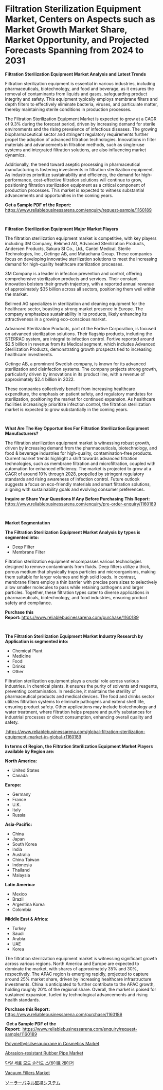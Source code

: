 <p><h1>Filtration Sterilization Equipment Market, Centers on Aspects such as Market Growth Market Share, Market Opportunity, and Projected Forecasts Spanning from 2024 to 2031</h1></p><p><strong>Filtration Sterilization Equipment Market Analysis and Latest Trends</strong></p>
<p><p>Filtration sterilization equipment is essential in various industries, including pharmaceuticals, biotechnology, and food and beverage, as it ensures the removal of contaminants from liquids and gases, safeguarding product integrity and safety. This equipment typically employs membrane filters and depth filters to effectively eliminate bacteria, viruses, and particulate matter, thereby maintaining sterile conditions in production processes.</p><p>The Filtration Sterilization Equipment Market is expected to grow at a CAGR of 9.3% during the forecast period, driven by increasing demand for sterile environments and the rising prevalence of infectious diseases. The growing biopharmaceutical sector and stringent regulatory requirements further propel the adoption of advanced filtration technologies. Innovations in filter materials and advancements in filtration methods, such as single-use systems and integrated filtration solutions, are also influencing market dynamics. </p><p>Additionally, the trend toward aseptic processing in pharmaceutical manufacturing is fostering investments in filtration sterilization equipment. As industries prioritize sustainability and efficiency, the demand for high-performance, cost-effective filtration solutions will continue to grow, positioning filtration sterilization equipment as a critical component of production processes. This market is expected to witness substantial advancements and opportunities in the coming years.</p></p>
<p><strong>Get a Sample PDF of the Report:&nbsp;</strong> <a href="https://www.reliablebusinessarena.com/enquiry/request-sample/1160189">https://www.reliablebusinessarena.com/enquiry/request-sample/1160189</a></p>
<p>&nbsp;</p>
<p><strong>Filtration Sterilization Equipment Major Market Players</strong></p>
<p><p>The filtration sterilization equipment market is competitive, with key players including 3M Company, Belimed AG, Advanced Sterilization Products, Andersen Products, Sakura SI Co., Ltd., Cantel Medical, Sterile Technologies, Inc., Getinge AB, and Matachana Group. These companies focus on developing innovative sterilization solutions to meet the increasing demand for high-quality healthcare sterilization processes.</p><p>3M Company is a leader in infection prevention and control, offering comprehensive sterilization products and services. Their constant innovation bolsters their growth trajectory, with a reported annual revenue of approximately $35 billion across all sectors, positioning them well within the market.</p><p>Belimed AG specializes in sterilization and cleaning equipment for the healthcare sector, boasting a strong market presence in Europe. The company emphasizes sustainability in its products, likely enhancing its attractiveness in a growing eco-conscious market.</p><p>Advanced Sterilization Products, part of the Fortive Corporation, is focused on advanced sterilization solutions. Their flagship products, including the STERRAD system, are integral to infection control. Fortive reported around $2.5 billion in revenue from its Medical segment, which includes Advanced Sterilization Products, demonstrating growth prospects tied to increasing healthcare investments.</p><p>Getinge AB, a prominent Swedish company, is known for its advanced sterilization and disinfection systems. The company projects strong growth, particularly driven by innovations in its product line, with a revenue of approximately $2.4 billion in 2022.</p><p>These companies collectively benefit from increasing healthcare expenditure, the emphasis on patient safety, and regulatory mandates for sterilization, positioning the market for continued expansion. As healthcare facilities increasingly prioritize infection control, the filtration sterilization market is expected to grow substantially in the coming years.</p></p>
<p>&nbsp;</p>
<p><strong>What Are The Key Opportunities For Filtration Sterilization Equipment Manufacturers?</strong></p>
<p><p>The filtration sterilization equipment market is witnessing robust growth, driven by increasing demand from the pharmaceuticals, biotechnology, and food & beverage industries for high-quality, contamination-free products. Current market trends highlight a shift towards advanced filtration technologies, such as membrane filtration and microfiltration, coupled with automation for enhanced efficiency. The market is projected to grow at a CAGR of around 10% through 2028, propelled by stringent regulatory standards and rising awareness of infection control. Future outlook suggests a focus on eco-friendly materials and smart filtration solutions, aligning with sustainability goals and evolving consumer preferences.</p></p>
<p><strong>Inquire or Share Your Questions If Any Before Purchasing This Report:</strong> <a href="https://www.reliablebusinessarena.com/enquiry/pre-order-enquiry/1160189">https://www.reliablebusinessarena.com/enquiry/pre-order-enquiry/1160189</a></p>
<p>&nbsp;</p>
<p><strong>Market Segmentation</strong></p>
<p><strong>The Filtration Sterilization Equipment Market Analysis by types is segmented into:</strong></p>
<p><ul><li>Deep Filter</li><li>Membrane Filter</li></ul></p>
<p><p>Filtration sterilization equipment encompasses various technologies designed to remove contaminants from fluids. Deep filters utilize a thick, porous medium that physically traps particles and microorganisms, making them suitable for larger volumes and high solid loads. In contrast, membrane filters employ a thin barrier with precise pore sizes to selectively allow smaller molecules to pass while retaining pathogens and larger particles. Together, these filtration types cater to diverse applications in pharmaceuticals, biotechnology, and food industries, ensuring product safety and compliance.</p></p>
<p><strong>Purchase this Report:&nbsp;</strong><a href="https://www.reliablebusinessarena.com/purchase/1160189">https://www.reliablebusinessarena.com/purchase/1160189</a></p>
<p>&nbsp;</p>
<p><strong>The Filtration Sterilization Equipment Market Industry Research by Application is segmented into:</strong></p>
<p><ul><li>Chemical Plant</li><li>Medicine</li><li>Food</li><li>Drinks</li><li>Other</li></ul></p>
<p><p>Filtration sterilization equipment plays a crucial role across various industries. In chemical plants, it ensures the purity of solvents and reagents, preventing contamination. In medicine, it maintains the sterility of pharmaceutical products and medical devices. The food and drinks sector utilizes filtration systems to eliminate pathogens and extend shelf life, ensuring product safety. Other applications may include biotechnology and water treatment, where filtration helps prepare and purify substances for industrial processes or direct consumption, enhancing overall quality and safety.</p></p>
<p><a href="https://www.reliablebusinessarena.com/global-filtration-sterilization-equipment-market-in-global-r1160189">&nbsp;https://www.reliablebusinessarena.com/global-filtration-sterilization-equipment-market-in-global-r1160189</a></p>
<p><strong>In terms of Region, the Filtration Sterilization Equipment Market Players available by Region are:</strong></p>
<p>
    <p> <strong> North America: </strong>
        <ul>
            <li>United States</li>
            <li>Canada</li>
        </ul>
        </p> 
    <p> <strong> Europe: </strong>
        <ul>
            <li>Germany</li>
            <li>France</li>
            <li>U.K.</li>
            <li>Italy</li>
            <li>Russia</li>
        </ul>
        </p> 
    <p> <strong> Asia-Pacific: </strong>
        <ul>
            <li>China</li>
            <li>Japan</li>
            <li>South Korea</li>
            <li>India</li>
            <li>Australia</li>
            <li>China Taiwan</li>
            <li>Indonesia</li>
            <li>Thailand</li>
            <li>Malaysia</li>
        </ul>
        </p> 
    <p> <strong> Latin America: </strong>
        <ul>
            <li>Mexico</li>
            <li>Brazil</li>
            <li>Argentina Korea</li>
            <li>Colombia</li>
        </ul>
        </p> 
    <p> <strong> Middle East & Africa: </strong>
        <ul>
            <li>Turkey</li>
            <li>Saudi</li>
            <li>Arabia</li>
            <li>UAE</li>
            <li>Korea</li>
        </ul>
    </p>
    </p>
<p><p>The filtration sterilization equipment market is witnessing significant growth across various regions. North America and Europe are expected to dominate the market, with shares of approximately 35% and 30%, respectively. The APAC region is emerging rapidly, projected to capture around 25% market share, driven by increasing healthcare infrastructure investments. China is anticipated to further contribute to the APAC growth, holding roughly 20% of the regional share. Overall, the market is poised for sustained expansion, fueled by technological advancements and rising health standards.</p></p>
<p><strong>Purchase this Report: </strong><a href="https://www.reliablebusinessarena.com/purchase/1160189">https://www.reliablebusinessarena.com/purchase/1160189</a></p>
<p>&nbsp;<strong>Get a Sample PDF of the Report:&nbsp;&nbsp;</strong><a href="https://www.reliablebusinessarena.com/enquiry/request-sample/1160189">https://www.reliablebusinessarena.com/enquiry/request-sample/1160189</a></p>
<p><strong></strong></p>
<p><p><a href="https://issuu.com/reportprime-2/docs/polymethylsilsesquioxane-in-cosmeti_71bbb1100f5d27">Polymethylsilsesquioxane in Cosmetics Market</a></p><p><a href="https://github.com/lylyparadise/Market-Research-Report-List-5/blob/main/abrasion-resistant-rubber-pipe-market.md">Abrasion-resistant Rubber Pipe Market</a></p><p><a href="https://medium.com/@mistybarton1943/single-longitudinal-mode-solid-state-laser-market-%EC%9D%98-%EA%B8%80%EB%A1%9C%EB%B2%8C-%EC%8B%9C%EC%9E%A5-%EA%B0%9C%EC%9A%94%EB%8A%94-%EC%A0%84-%EC%84%B8%EA%B3%84-%EB%B0%8F-%EC%A3%BC%EC%9A%94-%EC%8B%9C%EC%9E%A5%EC%9D%98-%EC%82%B0%EC%97%85%EC%97%90-%EC%98%81%ED%96%A5%EC%9D%84-%EB%AF%B8%EC%B9%98%EB%8A%94-%EC%A3%BC%EC%9A%94-%ED%8A%B8%EB%A0%8C%EB%93%9C%EC%97%90-da24ec84928d">단일 세로 모드 솔리드 스테이트 레이저</a></p><p><a href="https://www.linkedin.com/pulse/future-trajectory-vacuum-fillers-market-emerging-trends-forecasts-nlylc?trackingId=07Jt0GZyRLWHzwyIerQlGg%3D%3D">Vacuum Fillers Market</a></p><p><a href="https://medium.com/@rick7624852024/solar-panel-monitoring-system-market-%E3%81%AE%E3%82%B0%E3%83%AD%E3%83%BC%E3%83%90%E3%83%AB%E5%B8%82%E5%A0%B4%E6%A6%82%E8%A6%81%E3%81%AF-%E4%B8%96%E7%95%8C%E3%81%8A%E3%82%88%E3%81%B3%E4%B8%BB%E8%A6%81%E5%B8%82%E5%A0%B4%E3%81%AB%E3%81%8A%E3%81%91%E3%82%8B%E6%A5%AD%E7%95%8C%E3%81%AB%E5%BD%B1%E9%9F%BF%E3%82%92%E4%B8%8E%E3%81%88%E3%82%8B%E4%B8%BB%E8%A6%81%E3%81%AA%E3%83%88%E3%83%AC%E3%83%B3%E3%83%89%E3%81%AB%E3%81%A4%E3%81%84%E3%81%A6-%E7%8B%AC%E8%87%AA%E3%81%AE%E8%A6%96%E7%82%B9%E3%82%92%E6%8F%90%E4%BE%9B%E3%81%97%E3%81%BE%E3%81%99-8506bf8678ec">ソーラーパネル監視システム</a></p></p>